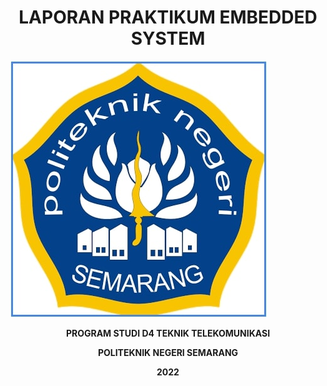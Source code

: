 <h1 align="center">LAPORAN PRAKTIKUM EMBEDDED SYSTEM</h1>
<img src="/Jepretan Layar 2016-12-17 pada 09.37.12.jpg">
<b><p align="center">PROGRAM STUDI D4 TEKNIK TELEKOMUNIKASI</p>
<p align="center">POLITEKNIK NEGERI SEMARANG</p>
<p align="center">2022</></b>

